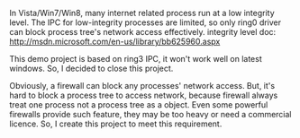 In Vista/Win7/Win8, many internet related process run at a low integrity level. The IPC for low-integrity processes are limited, so only ring0 driver can block process tree's network access effectively. integrity level doc: http://msdn.microsoft.com/en-us/library/bb625960.aspx

This demo project is based on ring3 IPC, it won't work well on latest windows. So, I decided to close this project.

Obviously, a firewall can block any processes' network access. But, it's hard to block a process tree to access network, because firewall always treat one process not a process tree as a object. Even some powerful firewalls provide such feature, they may be too heavy or need a commercial licence. So, I create this project to meet this requirement.